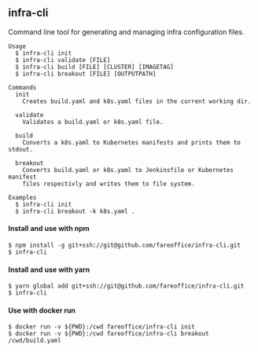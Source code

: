 ## infra-cli

Command line tool for generating and managing infra configuration files.

```shell
Usage
  $ infra-cli init
  $ infra-cli validate [FILE]
  $ infra-cli build [FILE] [CLUSTER] [IMAGETAG]
  $ infra-cli breakout [FILE] [OUTPUTPATH]

Commands
  init
    Creates build.yaml and k8s.yaml files in the current working dir.

  validate
    Validates a build.yaml or k8s.yaml file.

  build
    Converts a k8s.yaml to Kubernetes manifests and prints them to stdout.

  breakout
    Converts build.yaml or k8s.yaml to Jenkinsfile or Kubernetes manifest
    files respectivly and writes them to file system.

Examples
  $ infra-cli init
  $ infra-cli breakout -k k8s.yaml .
```

#### Install and use with npm

```shell
$ npm install -g git+ssh://git@github.com/fareoffice/infra-cli.git
$ infra-cli
```

#### Install and use with yarn

```shell
$ yarn global add git+ssh://git@github.com/fareoffice/infra-cli.git
$ infra-cli
```

#### Use with docker run

```shell
$ docker run -v ${PWD}:/cwd fareoffice/infra-cli init
$ docker run -v ${PWD}:/cwd fareoffice/infra-cli breakout /cwd/build.yaml
```
